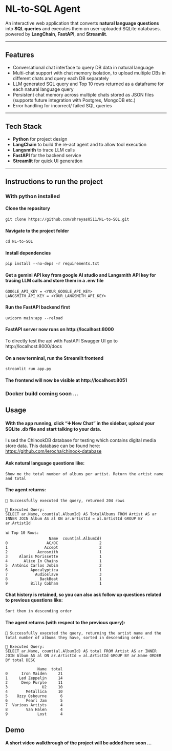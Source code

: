 # NL-to-SQL Agent

An interactive web application that converts **natural language questions** into **SQL queries** and executes them on user-uploaded SQLite databases. powered by **LangChain**, **FastAPI**, and **Streamlit**.

---

## Features

* Conversational chat interface to query DB data in natural language
* Multi-chat support with chat memory isolation, to upload multiple DBs in different chats and query each DB separately
* LLM generated SQL query and Top 10 rows returned as a dataframe for each natural language query
* Persistent chat memory across multiple chats stored as JSON files (supports future integration with Postgres, MongoDB etc.)
* Error handling for incorrect/ failed SQL queries

---

## Tech Stack
- **Python** for project design
- **LangChain** to build the re-act agent and to allow tool execution
- **Langsmith** to trace LLM calls
- **FastAPI** for the backend service
- **Streamlit** for quick UI generation

---

## Instructions to run the project

### With python installed

#### Clone the repository
```
git clone https://github.com/shreyas0511/NL-to-SQL.git
```

#### Navigate to the project folder
```
cd NL-to-SQL
```

#### Install dependencies
```
pip install --no-deps -r requirements.txt
```

#### Get a gemini API key from google AI studio and Langsmith API key for tracing LLM calls and store them in a **.env** file

```
GOOGLE_API_KEY = <YOUR_GOOGLE_API_KEY>
LANGSMITH_API_KEY = <YOUR_LANGSMITH_API_KEY>
```

#### Run the FastAPI backend first
```
uvicorn main:app --reload
```
#### FastAPI server now runs on http://localhost:8000

To directly test the api with FastAPI Swagger UI go to http://localhost:8000/docs

#### On a new terminal, run the Streamlit frontend
```
streamlit run app.py
```
#### The frontend will now be visible at http://localhost:8051


### Docker build coming soon ...


## Usage

#### With the app running, click “➕ New Chat” in the sidebar,  upload your SQLite **.db** file and start talking to your data.

I used the ChinookDB database for testing which contains digital media store data. This database can be found here: https://github.com/lerocha/chinook-database

#### Ask natural language questions like:

```
Show me the total number of albums per artist. Return the artist name and total
```

#### The agent returns:

```
🤖 Successfully executed the query, returned 204 rows

🧾 Executed Query:
SELECT ar.Name, count(al.AlbumId) AS TotalAlbums FROM Artist AS ar INNER JOIN Album AS al ON ar.ArtistId = al.ArtistId GROUP BY ar.ArtistId

📊 Top 10 Rows:
                   Name  count(al.AlbumId)
0                 AC/DC                  2
1                Accept                  2
2             Aerosmith                  1
3     Alanis Morissette                  1
4       Alice In Chains                  1
5  Antônio Carlos Jobim                  2
6          Apocalyptica                  1
7            Audioslave                  3
8              BackBeat                  1
9          Billy Cobham                  1
```

#### Chat history is retained, so you can also ask follow up questions related to previous questions like:

```
Sort them in descending order
```
#### The agent returns (with respect to the previous query):

```
🤖 Successfully executed the query, returning the artist name and the total number of albums they have, sorted in descending order.

🧾 Executed Query:
SELECT ar.Name, count(al.AlbumId) AS total FROM Artist AS ar INNER JOIN Album AS al ON ar.ArtistId = al.ArtistId GROUP BY ar.Name ORDER BY total DESC

              Name  total
0      Iron Maiden     21
1     Led Zeppelin     14
2      Deep Purple     11
3               U2     10
4        Metallica     10
5    Ozzy Osbourne      6
6        Pearl Jam      5
7  Various Artists      4
8        Van Halen      4
9             Lost      4
```


## Demo

#### A short video walkthrough of the project will be added here soon ...

